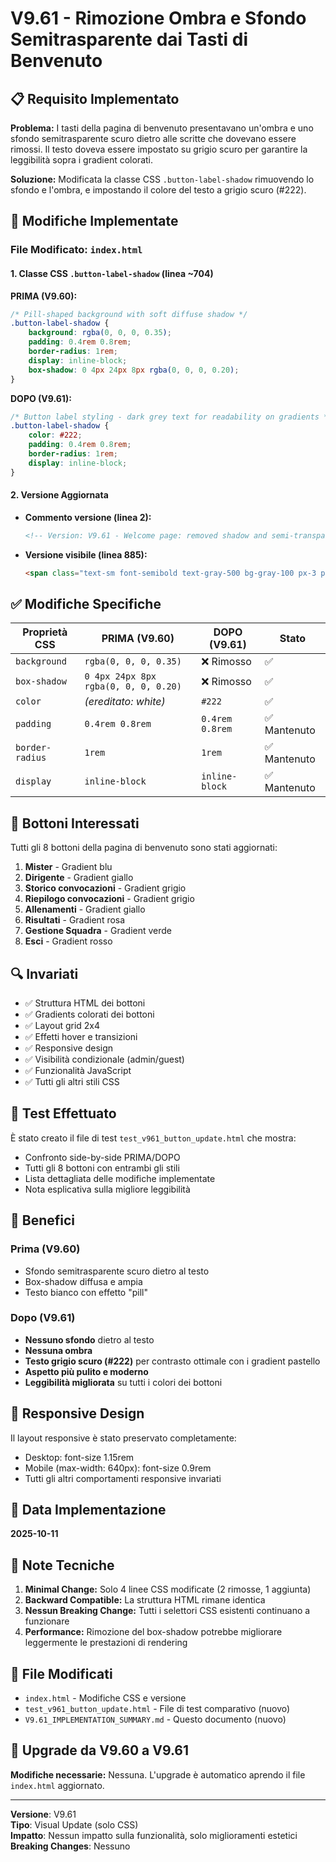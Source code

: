 # V9.61 - Rimozione Ombra e Sfondo Semitrasparente dai Tasti di Benvenuto

## 📋 Requisito Implementato

**Problema:** I tasti della pagina di benvenuto presentavano un'ombra e uno sfondo semitrasparente scuro dietro alle scritte che dovevano essere rimossi. Il testo doveva essere impostato su grigio scuro per garantire la leggibilità sopra i gradient colorati.

**Soluzione:** Modificata la classe CSS `.button-label-shadow` rimuovendo lo sfondo e l'ombra, e impostando il colore del testo a grigio scuro (#222).

## 🔧 Modifiche Implementate

### File Modificato: `index.html`

#### 1. Classe CSS `.button-label-shadow` (linea ~704)

**PRIMA (V9.60):**
```css
/* Pill-shaped background with soft diffuse shadow */
.button-label-shadow {
    background: rgba(0, 0, 0, 0.35);
    padding: 0.4rem 0.8rem;
    border-radius: 1rem;
    display: inline-block;
    box-shadow: 0 4px 24px 8px rgba(0, 0, 0, 0.20);
}
```

**DOPO (V9.61):**
```css
/* Button label styling - dark grey text for readability on gradients */
.button-label-shadow {
    color: #222;
    padding: 0.4rem 0.8rem;
    border-radius: 1rem;
    display: inline-block;
}
```

#### 2. Versione Aggiornata

- **Commento versione (linea 2):** 
  ```html
  <!-- Version: V9.61 - Welcome page: removed shadow and semi-transparent background, dark grey text for better readability -->
  ```

- **Versione visibile (linea 885):** 
  ```html
  <span class="text-sm font-semibold text-gray-500 bg-gray-100 px-3 py-1 rounded-full">V 9.61</span>
  ```

## ✅ Modifiche Specifiche

| Proprietà CSS | PRIMA (V9.60) | DOPO (V9.61) | Stato |
|---------------|---------------|--------------|-------|
| `background` | `rgba(0, 0, 0, 0.35)` | ❌ Rimosso | ✅ |
| `box-shadow` | `0 4px 24px 8px rgba(0, 0, 0, 0.20)` | ❌ Rimosso | ✅ |
| `color` | *(ereditato: white)* | `#222` | ✅ |
| `padding` | `0.4rem 0.8rem` | `0.4rem 0.8rem` | ✅ Mantenuto |
| `border-radius` | `1rem` | `1rem` | ✅ Mantenuto |
| `display` | `inline-block` | `inline-block` | ✅ Mantenuto |

## 🎨 Bottoni Interessati

Tutti gli 8 bottoni della pagina di benvenuto sono stati aggiornati:

1. **Mister** - Gradient blu
2. **Dirigente** - Gradient giallo
3. **Storico convocazioni** - Gradient grigio
4. **Riepilogo convocazioni** - Gradient grigio
5. **Allenamenti** - Gradient giallo
6. **Risultati** - Gradient rosa
7. **Gestione Squadra** - Gradient verde
8. **Esci** - Gradient rosso

## 🔍 Invariati

- ✅ Struttura HTML dei bottoni
- ✅ Gradients colorati dei bottoni
- ✅ Layout grid 2x4
- ✅ Effetti hover e transizioni
- ✅ Responsive design
- ✅ Visibilità condizionale (admin/guest)
- ✅ Funzionalità JavaScript
- ✅ Tutti gli altri stili CSS

## 🧪 Test Effettuato

È stato creato il file di test `test_v961_button_update.html` che mostra:
- Confronto side-by-side PRIMA/DOPO
- Tutti gli 8 bottoni con entrambi gli stili
- Lista dettagliata delle modifiche implementate
- Nota esplicativa sulla migliore leggibilità

## 🎯 Benefici

### Prima (V9.60)
- Sfondo semitrasparente scuro dietro al testo
- Box-shadow diffusa e ampia
- Testo bianco con effetto "pill"

### Dopo (V9.61)
- **Nessuno sfondo** dietro al testo
- **Nessuna ombra** 
- **Testo grigio scuro (#222)** per contrasto ottimale con i gradient pastello
- **Aspetto più pulito e moderno**
- **Leggibilità migliorata** su tutti i colori dei bottoni

## 📱 Responsive Design

Il layout responsive è stato preservato completamente:
- Desktop: font-size 1.15rem
- Mobile (max-width: 640px): font-size 0.9rem
- Tutti gli altri comportamenti responsive invariati

## 📅 Data Implementazione

**2025-10-11**

## 📝 Note Tecniche

1. **Minimal Change:** Solo 4 linee CSS modificate (2 rimosse, 1 aggiunta)
2. **Backward Compatible:** La struttura HTML rimane identica
3. **Nessun Breaking Change:** Tutti i selettori CSS esistenti continuano a funzionare
4. **Performance:** Rimozione del box-shadow potrebbe migliorare leggermente le prestazioni di rendering

## 🔗 File Modificati

- `index.html` - Modifiche CSS e versione
- `test_v961_button_update.html` - File di test comparativo (nuovo)
- `V9.61_IMPLEMENTATION_SUMMARY.md` - Questo documento (nuovo)

## 🔄 Upgrade da V9.60 a V9.61

**Modifiche necessarie:** Nessuna. L'upgrade è automatico aprendo il file `index.html` aggiornato.

---

**Versione**: V9.61  
**Tipo**: Visual Update (solo CSS)  
**Impatto**: Nessun impatto sulla funzionalità, solo miglioramenti estetici  
**Breaking Changes**: Nessuno

